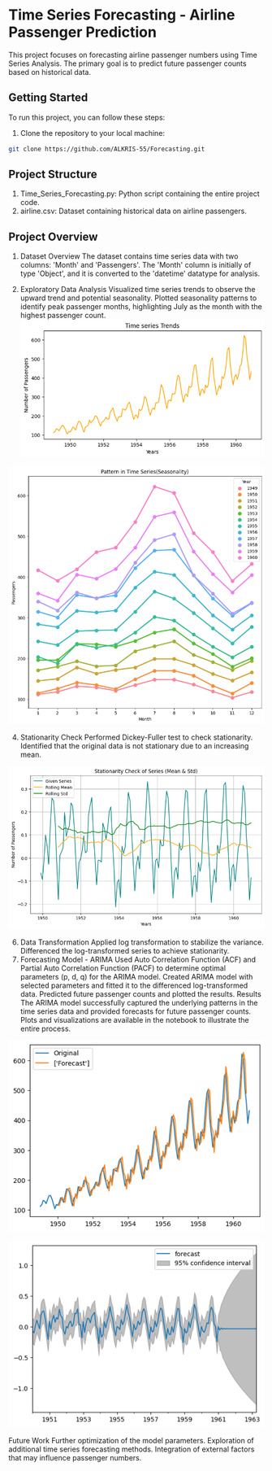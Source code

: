 # Time Series Forecasting - Airline Passenger Prediction

This project focuses on forecasting airline passenger numbers using Time Series Analysis. The primary goal is to predict future passenger counts based on historical data.

## Getting Started

To run this project, you can follow these steps:

1. Clone the repository to your local machine:

```bash
git clone https://github.com/ALKRIS-55/Forecasting.git
```

## Project Structure
1. Time_Series_Forecasting.py: Python script containing the entire project code.
2. airline.csv: Dataset containing historical data on airline passengers.

## Project Overview
1. Dataset Overview
The dataset contains time series data with two columns: 'Month' and 'Passengers'. The 'Month' column is initially of type 'Object', and it is converted to the 'datetime' datatype for analysis.

2. Exploratory Data Analysis
Visualized time series trends to observe the upward trend and potential seasonality.
Plotted seasonality patterns to identify peak passenger months, highlighting July as the month with the highest passenger count.
![Airline Passenger Trend](TIME_SERIES/Time_series_trend.png)

![Seasonality](TIME_SERIES/Pattern_in_time_series(Seasonality).png)



4. Stationarity Check
Performed Dickey-Fuller test to check stationarity. Identified that the original data is not stationary due to an increasing mean.

![Stationarity Check](TIME_SERIES/Stationary_Check.png)

6. Data Transformation
Applied log transformation to stabilize the variance.
Differenced the log-transformed series to achieve stationarity.
7. Forecasting Model - ARIMA
Used Auto Correlation Function (ACF) and Partial Auto Correlation Function (PACF) to determine optimal parameters (p, d, q) for the ARIMA model.
Created ARIMA model with selected parameters and fitted it to the differenced log-transformed data.
Predicted future passenger counts and plotted the results.
Results
The ARIMA model successfully captured the underlying patterns in the time series data and provided forecasts for future passenger counts.
Plots and visualizations are available in the notebook to illustrate the entire process.

![Forecast](TIME_SERIES/Forecast.png)

![Forecast](TIME_SERIES/Forecast_confidence_interval.png)

Future Work
Further optimization of the model parameters.
Exploration of additional time series forecasting methods.
Integration of external factors that may influence passenger numbers.
